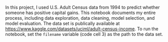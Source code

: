 In this project, I used U.S. Adult Census data from 1994 to predict whether someone has positive capital gains. This notebook documents my entire process, including data exploration, data cleaning, model selection, and model evaluation.
The data set is publically available at https://www.kaggle.com/datasets/uciml/adult-census-income.
To run the notebook, set the `filename` variable (code cell 3) as the path to the data set.
